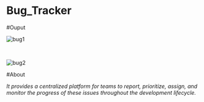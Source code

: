 # Bug_Tracker

#Ouput

![bug1](https://github.com/nitinkamal-wq/Bug_Tracker/assets/95277969/ced372a2-a902-49aa-8833-6e6ad2140f33)

<br>

![bug2](https://github.com/nitinkamal-wq/Bug_Tracker/assets/95277969/9eddeb7d-4285-411c-9be7-c42629fe0699)


#About

<i>It provides a centralized platform for teams to report, prioritize, assign, and monitor the progress of these issues throughout the development lifecycle. </i>
